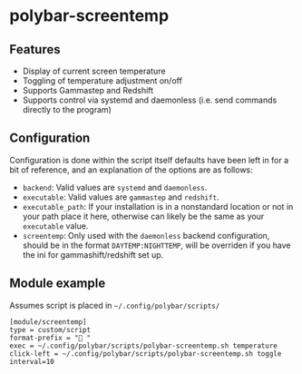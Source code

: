 # polybar-screentemp
## Features
- Display of current screen temperature
- Toggling of temperature adjustment on/off
- Supports Gammastep and Redshift
- Supports control via systemd and daemonless (i.e. send commands directly to the program)


## Configuration 
Configuration is done within the script itself defaults have been left in for a bit of reference, and an explanation of the options are as follows: <br />
- `backend`:  Valid values are `systemd` and `daemonless`.
- `executable`: Valid values are `gammastep` and `redshift`.
- `executable_path`: If your installation is in a nonstandard location or not in your path place it here, otherwise can likely be the same as your `executable` value.
- `screentemp`: Only used with the `daemonless` backend configuration, should be in the format `DAYTEMP:NIGHTTEMP`, will be overriden if you have the ini for gammashift/redshift set up.

## Module example
Assumes script is placed in `~/.config/polybar/scripts/`

```
[module/screentemp]
type = custom/script
format-prefix = " "
exec = ~/.config/polybar/scripts/polybar-screentemp.sh temperature
click-left = ~/.config/polybar/scripts/polybar-screentemp.sh toggle
interval=10
```
